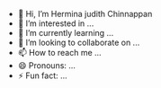 - 👋 Hi, I’m Hermina judith Chinnappan
- 👀 I’m interested in ...
- 🌱 I’m currently learning ...
- 💞️ I’m looking to collaborate on ...
- 📫 How to reach me ...
- 😄 Pronouns: ...
- ⚡ Fun fact: ...

<!---
Herminaju/Herminaju is a ✨ special ✨ repository because its `README.md` (this file) appears on your GitHub profile.
You can click the Preview link to take a look at your changes.
--->
